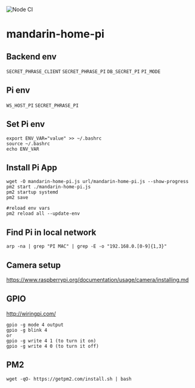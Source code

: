 ![Node CI](https://github.com/stesel/mandarin-home-pi/workflows/Node%20CI/badge.svg?branch=master)
# mandarin-home-pi

## Backend env
`SECRET_PHRASE_CLIENT`
`SECRET_PHRASE_PI`
`DB_SECRET_PI`
`PI_MODE`

## Pi env
`WS_HOST_PI`
`SECRET_PHRASE_PI`

## Set Pi env
```
export ENV_VAR="value" >> ~/.bashrc
source ~/.bashrc
echo ENV_VAR
```

## Install Pi App
```
wget -O mandarin-home-pi.js url/mandarin-home-pi.js --show-progress
pm2 start ./mandarin-home-pi.js
pm2 startup systemd
pm2 save

#reload env vars
pm2 reload all --update-env
```

## Find Pi in local network
```
arp -na | grep "PI MAC" | grep -E -o "192.168.0.[0-9]{1,3}"
```

## Camera setup
https://www.raspberrypi.org/documentation/usage/camera/installing.md

## GPIO
http://wiringpi.com/
```
gpio -g mode 4 output
gpio -g blink 4
or
gpio -g write 4 1 (to turn it on)
gpio -g write 4 0 (to turn it off)
```

## PM2
```
wget -qO- https://getpm2.com/install.sh | bash
```
